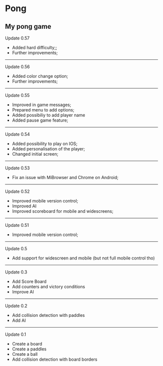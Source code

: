 # Pong
My pong game
------------------------------------------------------------------------------------------------

Update 0.57

- Added hard difficulty;;
- Further improvements;

------------------------------------------------------------------------------------------------

Update 0.56

- Added color change option;
- Further improvements;

------------------------------------------------------------------------------------------------

Update 0.55

- Improved in game messages;
- Prepared menu to add options;
- Added possibiliy to add player name
- Added pause game feature;

------------------------------------------------------------------------------------------------
Update 0.54

- Added possibility to play on IOS;
- Added personalisation of the player;
- Changed initial screen;

------------------------------------------------------------------------------------------------

Update 0.53

- Fix an issue with MiBrowser and Chrome on Android;

------------------------------------------------------------------------------------------------

Update 0.52

- Improved mobile version control;
- Improved AI
- Improved scoreboard for mobile and widescreens;

------------------------------------------------------------------------------------------------

Update 0.51

- Improved mobile version control;

------------------------------------------------------------------------------------------------

Update 0.5

- Add support for widescreen and mobile (but not full mobile control tho)

------------------------------------------------------------------------------------------------

Update 0.3

- Add Score Board
- Add counters and victory conditions
- Improve AI

------------------------------------------------------------------------------------------------

Update 0.2 

- Add collision detection with paddles
- Add AI

------------------------------------------------------------------------------------------------

Update 0.1

- Create a board 
- Create a paddles
- Create a ball
- Add collision detection with board borders






